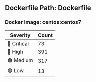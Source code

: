 ## Dockerfile Path: Dockerfile

### Docker Image: centos:centos7
| Severity | Count |
|----------|-------|
| 🛑 Critical | 73 |
| 🔴 High | 391 |
| 🟠 Medium | 317 |
| 🟢 Low | 13 |